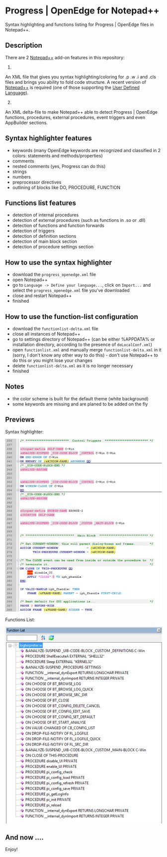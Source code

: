 Progress | OpenEdge for Notepad++
=================================

Syntax highlighting and functions listing for Progress | OpenEdge files in Notepad++.


Description
-----------
There are 2 [Notepad++](http://notepad-plus-plus.org/) add-on features in this repository:

1.
An XML file that gives you syntax highlighting/coloring for .p .w .i and .cls files and brings you ability to fold code structure.
A recent version of [Notepad++](http://notepad-plus-plus.org/) is required (one of those supporting the [User Defined Language](http://udl20.weebly.com/ "User Defined Language")).

2.
An XML delta-file to make Notepad++ able to detect Progress | OpenEdge functions, procedures, external procedures, event triggers and even AppBuilder sections.


Syntax highlighter features
---------------------------
- keywords (many OpenEdge keywords are recognized and classified in 2 colors: statements and methods/properties)
- comments
- nested comments (yes, Progress can do this)
- strings
- numbers
- preprocessor directives
- outlining of blocks like DO, PROCEDURE, FUNCTION


Functions list features
-----------------------
- detection of internal procedures
- detection of external procedures (such as functions in .so or .dll)
- detection of functions and function forwards
- detection of triggers
- detection of definition sections
- detection of main block section
- detection of procedure settings section



How to use the syntax highlighter
---------------------------------
 - download the `progress_openedge.xml` file
 - open Notepad++
 - go to  `Language -> Define your language...`,  click on  `Import...` and select the `progress_openedge.xml` file you've downloaded
 - close and restart Notepad++
 - finished


How to use the function-list configuration
------------------------------------------
 - download the `functionlist-delta.xml` file
 - close all instances of Notepad++
 - go to settings directory of Notepad++ (can be either %APPDATA% or installation directory, according to the presence of `doLocalConf.xml`)
 - open `functionlist.xml` and manually merge `functionlist-delta.xml` in it (sorry, I don't know any other way to do this) - don't use Notepad++ to do this or you might lose your changes
 - delete `functionlist-delta.xml` as it is no longer necessary
 - finished


Notes
-----
 - the color scheme is built for the default theme (white background)
 - some keywords are missing and are planed to be added on the fly


Previews
--------

Syntax highlighter:

![](preview-syntax.png)


Functions List:

![](preview-functions.png)


And now ....
------------
Enjoy!
